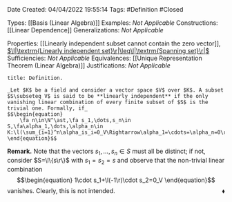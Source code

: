 <br />
<br />

Date Created: 04/04/2022 19:55:14
Tags: #Definition #Closed

Types: [[Basis (Linear Algebra)]]
Examples: _Not Applicable_
Constructions: [[Linear Dependence]]
Generalizations: _Not Applicable_

Properties: [[Linearly independent subset cannot contain the zero vector]], [$\l|\textrm{Linearly independent set}\r|\leq\l|\textrm{Spanning set}\r|$](Cardinality%20of%20linearly%20independent%20sets%20no%20more%20than%20that%20of%20spanning%20sets.md)
Sufficiencies: _Not Applicable_
Equivalences: [[Unique Representation Theorem (Linear Algebra)]]
Justifications: _Not Applicable_

``` ad-Definition
title: Definition.

_Let $K$ be a field and consider a vector space $V$ over $K$. A subset $S\subseteq V$ is said to be **linearly independent** if the only vanishing linear combination of every finite subset of $S$ is the trivial one. Formally, if_
$$\begin{equation}
    \fa n\in\N^\ast,\fa s_1,\dots,s_n\in S,\fa\alpha_1,\dots,\alpha_n\in K:\l(\sum_{i=1}^n\alpha_is_i=0_V\Rightarrow\alpha_1=\cdots=\alpha_n=0\r).
\end{equation}$$

```

**Remark.** Note that the vectors $s_1,\dots,s_n\in S$ must all be distinct; if not, consider $S=\l\{s\r\}$ with $s_1=s_2=s$ and observe that the non-trivial linear combination
$$\begin{equation}
    1\cdot s_1+\l(-1\r)\cdot s_2=0_V
\end{equation}$$
vanishes. Clearly, this is not intended.<span style="float:right;">$\blacklozenge$</span>
